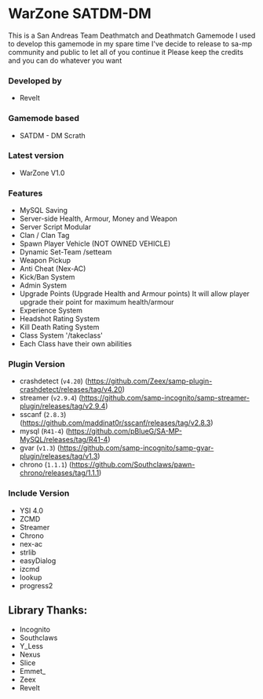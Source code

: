 # WarZone SATDM-DM
This is a San Andreas Team Deathmatch and Deathmatch Gamemode
I used to develop this gamemode in my spare time
I've decide to release to sa-mp community and public to let all of you continue it
Please keep the credits and you can do whatever you want

### Developed by 
- Revelt

### Gamemode based 
- SATDM - DM Scrath

### Latest version 
- WarZone V1.0

### Features
- MySQL Saving
- Server-side Health, Armour, Money and Weapon
- Server Script Modular
- Clan / Clan Tag
- Spawn Player Vehicle (NOT OWNED VEHICLE)
- Dynamic Set-Team /setteam
- Weapon Pickup
- Anti Cheat (Nex-AC)
- Kick/Ban System
- Admin System
- Upgrade Points (Upgrade Health and Armour points) It will allow player upgrade their point for maximum health/armour
- Experience System
- Headshot Rating System
- Kill Death Rating System
- Class System '/takeclass'
- Each Class have their own abilities


### Plugin Version
- crashdetect (`v4.20`) (https://github.com/Zeex/samp-plugin-crashdetect/releases/tag/v4.20)
- streamer (`v2.9.4`) (https://github.com/samp-incognito/samp-streamer-plugin/releases/tag/v2.9.4)
- sscanf (`2.8.3`) (https://github.com/maddinat0r/sscanf/releases/tag/v2.8.3)
- mysql (`R41-4`) (https://github.com/pBlueG/SA-MP-MySQL/releases/tag/R41-4)
- gvar (`v1.3`) (https://github.com/samp-incognito/samp-gvar-plugin/releases/tag/v1.3)
- chrono (`1.1.1`) (https://github.com/Southclaws/pawn-chrono/releases/tag/1.1.1)

### Include Version
- YSI 4.0
- ZCMD
- Streamer
- Chrono
- nex-ac
- strlib
- easyDialog
- izcmd
- lookup
- progress2


## Library Thanks:
* Incognito
* Southclaws
* Y_Less
* Nexus
* Slice
* Emmet_
* Zeex
* Revelt